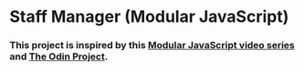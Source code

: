 # Staff Manager (Modular JavaScript)

### This project is inspired by this [Modular JavaScript video series](https://www.youtube.com/playlist?list=PLoYCgNOIyGABs-wDaaxChu82q_xQgUb4f) and [The Odin Project](https://www.theodinproject.com/lessons/node-path-javascript-factory-functions-and-the-module-pattern).